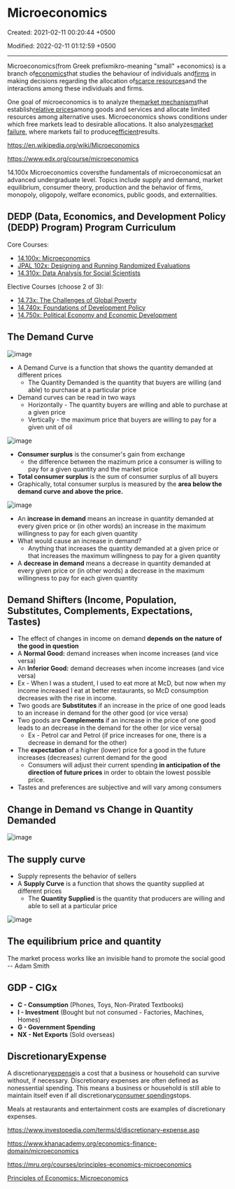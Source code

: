 # Microeconomics

Created: 2021-02-11 00:20:44 +0500

Modified: 2022-02-11 01:12:59 +0500

---

Microeconomics(from Greek prefixmikro-meaning "small" +economics) is a branch of[economics](https://en.wikipedia.org/wiki/Economics)that studies the behaviour of individuals and[firms](https://en.wikipedia.org/wiki/Theory_of_the_firm) in making decisions regarding the allocation of[scarce resources](https://en.wikipedia.org/wiki/Scarcity)and the interactions among these individuals and firms.

One goal of microeconomics is to analyze the[market mechanisms](https://en.wikipedia.org/wiki/Market_mechanism)that establish[relative prices](https://en.wikipedia.org/wiki/Relative_price)among goods and services and allocate limited resources among alternative uses. Microeconomics shows conditions under which free markets lead to desirable allocations. It also analyzes[market failure](https://en.wikipedia.org/wiki/Market_failure), where markets fail to produce[efficient](https://en.wikipedia.org/wiki/Financial_market_efficiency)results.

<https://en.wikipedia.org/wiki/Microeconomics>

<https://www.edx.org/course/microeconomics>

14.100x Microeconomics coversthe fundamentals of microeconomicsat an advanced undergraduate level. Topics include supply and demand, market equilibrium, consumer theory, production and the behavior of firms, monopoly, oligopoly, welfare economics, public goods, and externalities.

## DEDP (Data, Economics, and Development Policy (DEDP) Program) Program Curriculum

Core Courses:

- [14.100x: Microeconomics](https://www.edx.org/course/microeconomics-0)
- [JPAL 102x: Designing and Running Randomized Evaluations](https://www.edx.org/course/foundations-of-development-policy-0)
- [14.310x: Data Analysis for Social Scientists](https://www.edx.org/course/data-analysis-for-social-scientists-0)

Elective Courses (choose 2 of 3):

- [14.73x: The Challenges of Global Poverty](https://www.edx.org/course/the-challenges-of-global-poverty-0)
- [14.740x: Foundations of Development Policy](https://www.edx.org/course/foundations-of-development-policy-0)
- [14.750x: Political Economy and Economic Development](https://www.edx.org/course/political-economy-and-economic-development-2)

## The Demand Curve

![image](media/Mental-Models_Microeconomics-image1.png)

- A Demand Curve is a function that shows the quantity demanded at different prices
  - The Quantity Demanded is the quantity that buyers are willing (and able) to purchase at a particular price
- Demand curves can be read in two ways
  - Horizontally - The quantity buyers are willing and able to purchase at a given price
  - Vertically - the maximum price that buyers are willing to pay for a given unit of oil

![image](media/Mental-Models_Microeconomics-image2.png)

- **Consumer surplus** is the consumer's gain from exchange
  - the difference between the mazimum price a consumer is willing to pay for a given quantity and the market price
- **Total consumer surplus** is the sum of consumer surplus of all buyers
- Graphically, total consumer surplus is measured by the **area below the demand curve and above the price.**

![image](media/Mental-Models_Microeconomics-image3.png)

- An **increase in demand** means an increase in quantity demanded at every given price or (in other words) an increase in the maximum willingness to pay for each given quantity
- What would cause an increase in demand?
  - Anything that increases the quantity demanded at a given price or that increases the maximum willingness to pay for a given quantity
- A **decrease in demand** means a decrease in quantity demanded at every given price or (in other words) a decrease in the maximum willingness to pay for each given quantity

## Demand Shifters (Income, Population, Substitutes, Complements, Expectations, Tastes)

- The effect of changes in income on demand **depends on the nature of the good in question**
- A **Normal Good:** demand increases when income increases (and vice versa)
- An **Inferior Good:** demand decreases when income increases (and vice versa)
- Ex - When I was a student, I used to eat more at McD, but now when my income increased I eat at better restaurants, so McD consumption decreases with the rise in income.
- Two goods are **Substitutes** if an increase in the price of one good leads to an increase in demand for the other good (or vice versa)
- Two goods are **Complements** if an increase in the price of one good leads to an decrease in the demand for the other (or vice versa)
  - Ex - Petrol car and Petrol (if price increases for one, there is a decrease in demand for the other)
- The **expectation** of a higher (lower) price for a good in the future increases (decreases) current demand for the good
  - Consumers will adjust their current spending **in anticipation of the direction of future prices** in order to obtain the lowest possible price.
- Tastes and preferences are subjective and will vary among consumers

## Change in Demand vs Change in Quantity Demanded

![image](media/Mental-Models_Microeconomics-image4.png)

## The supply curve

- Supply represents the behavior of sellers
- A **Supply Curve** is a function that shows the quantity supplied at different prices
  - The **Quantity Supplied** is the quantity that producers are willing and able to sell at a particular price

![image](media/Mental-Models_Microeconomics-image5.png)

## The equilibrium price and quantity

The market process works like an invisible hand to promote the social good -- Adam Smith

## GDP - CIGx

- **C - Consumption** (Phones, Toys, Non-Pirated Textbooks)
- **I - Investment** (Bought but not consumed - Factories, Machines, Homes)
- **G - Government Spending**
- **NX - Net Exports** (Sold overseas)

## DiscretionaryExpense

A discretionary[expense](https://www.investopedia.com/terms/e/expense.asp)is a cost that a business or household can survive without, if necessary. Discretionary expenses are often defined as nonessential spending. This means a business or household is still able to maintain itself even if all discretionary[consumer spending](https://www.investopedia.com/terms/c/consumer-spending.asp)stops.

Meals at restaurants and entertainment costs are examples of discretionary expenses.

<https://www.investopedia.com/terms/d/discretionary-expense.asp>

<https://www.khanacademy.org/economics-finance-domain/microeconomics>

<https://mru.org/courses/principles-economics-microeconomics>

[Principles of Economics: Microeconomics](https://www.youtube.com/playlist?list=PL-uRhZ_p-BM4XnKSe3BJa23-XKJs_k4KY)
